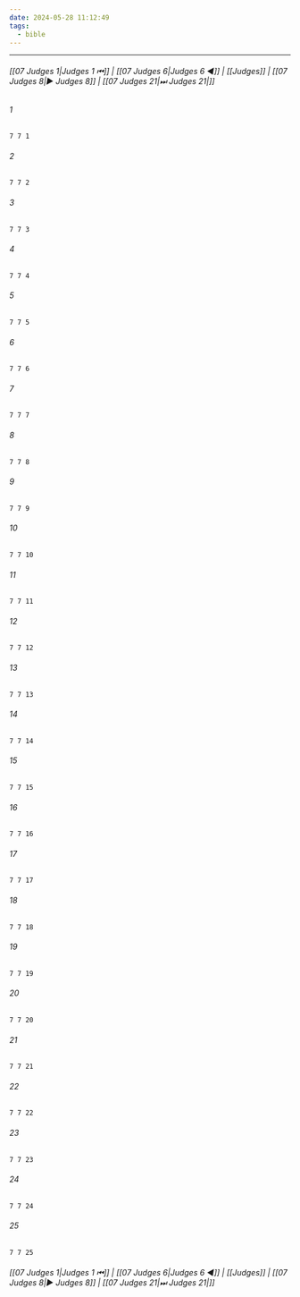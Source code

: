 ```yaml
---
date: 2024-05-28 11:12:49
tags:
  - bible
---
```

___

###### [[07 Judges 1|Judges 1 ⏮]] | [[07 Judges 6|Judges 6 ◀]] | [[Judges]] | [[07 Judges 8|▶ Judges 8]] | [[07 Judges 21|⏭ Judges 21|]]

###### 1
``` verse
7 7 1 
```
###### 2
``` verse
7 7 2 
```
###### 3
``` verse
7 7 3 
```
###### 4
``` verse
7 7 4 
```
###### 5
``` verse
7 7 5 
```
###### 6
``` verse
7 7 6 
```
###### 7
``` verse
7 7 7 
```
###### 8
``` verse
7 7 8 
```
###### 9
``` verse
7 7 9 
```
###### 10
``` verse
7 7 10 
```
###### 11
``` verse
7 7 11 
```
###### 12
``` verse
7 7 12 
```
###### 13
``` verse
7 7 13 
```
###### 14
``` verse
7 7 14 
```
###### 15
``` verse
7 7 15 
```
###### 16
``` verse
7 7 16 
```
###### 17
``` verse
7 7 17 
```
###### 18
``` verse
7 7 18 
```
###### 19
``` verse
7 7 19 
```
###### 20
``` verse
7 7 20 
```
###### 21
``` verse
7 7 21 
```
###### 22
``` verse
7 7 22 
```
###### 23
``` verse
7 7 23 
```
###### 24
``` verse
7 7 24 
```
###### 25
``` verse
7 7 25 
```

###### [[07 Judges 1|Judges 1 ⏮]] | [[07 Judges 6|Judges 6 ◀]] | [[Judges]] | [[07 Judges 8|▶ Judges 8]] | [[07 Judges 21|⏭ Judges 21|]]

